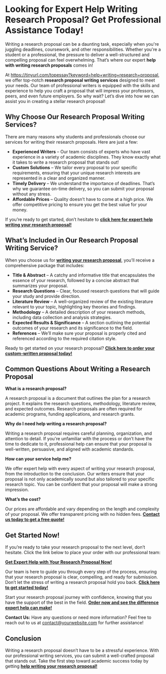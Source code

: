 # Looking for Expert Help Writing Research Proposal? Get Professional Assistance Today!

Writing a research proposal can be a daunting task, especially when you're juggling deadlines, coursework, and other responsibilities. Whether you're a student or a professional, the pressure to deliver a well-structured and compelling proposal can feel overwhelming. That’s where our expert **help with writing research proposals** comes in!

At https://tinyurl.com/topessay?keyword=help+writing+research+proposal, we offer top-notch **research proposal writing services** designed to meet your needs. Our team of professional writers is equipped with the skills and experience to help you craft a proposal that will impress your professors, peers, and even future employers. So why wait? Let’s dive into how we can assist you in creating a stellar research proposal!

## Why Choose Our Research Proposal Writing Services?

There are many reasons why students and professionals choose our services for writing their research proposals. Here are just a few:

- **Experienced Writers** – Our team consists of experts who have vast experience in a variety of academic disciplines. They know exactly what it takes to write a research proposal that stands out!
- **Custom Solutions** – We tailor every proposal to your specific requirements, ensuring that your unique research interests are represented in a clear and organized manner.
- **Timely Delivery** – We understand the importance of deadlines. That’s why we guarantee on-time delivery, so you can submit your proposal without any stress.
- **Affordable Prices** – Quality doesn’t have to come at a high price. We offer competitive pricing to ensure you get the best value for your money.

If you’re ready to get started, don’t hesitate to [**click here for expert help writing your research proposal!**](https://tinyurl.com/topessay?keyword=help+writing+research+proposal)

## What’s Included in Our Research Proposal Writing Service?

When you choose us for [**writing your research proposal**](https://tinyurl.com/topessay?keyword=help+writing+research+proposal), you’ll receive a comprehensive package that includes:

- **Title & Abstract** – A catchy and informative title that encapsulates the essence of your research, followed by a concise abstract that summarizes your proposal.
- **Research Questions** – Clear, focused research questions that will guide your study and provide direction.
- **Literature Review** – A well-organized review of the existing literature relevant to your topic, highlighting key theories and findings.
- **Methodology** – A detailed description of your research methods, including data collection and analysis strategies.
- **Expected Results & Significance** – A section outlining the potential outcomes of your research and its significance to the field.
- **References** – We’ll make sure your proposal is properly cited and referenced according to the required citation style.

Ready to get started on your research proposal? [**Click here to order your custom-written proposal today!**](https://tinyurl.com/topessay?keyword=help+writing+research+proposal)

## Common Questions About Writing a Research Proposal

**What is a research proposal?**

A research proposal is a document that outlines the plan for a research project. It explains the research questions, methodology, literature review, and expected outcomes. Research proposals are often required for academic programs, funding applications, and research grants.

**Why do I need help writing a research proposal?**

Writing a research proposal requires careful planning, organization, and attention to detail. If you're unfamiliar with the process or don’t have the time to dedicate to it, professional help can ensure that your proposal is well-written, persuasive, and aligned with academic standards.

**How can your service help me?**

We offer expert help with every aspect of writing your research proposal, from the introduction to the conclusion. Our writers ensure that your proposal is not only academically sound but also tailored to your specific research topic. You can be confident that your proposal will make a strong impression.

**What’s the cost?**

Our prices are affordable and vary depending on the length and complexity of your proposal. We offer transparent pricing with no hidden fees. [**Contact us today to get a free quote!**](https://tinyurl.com/topessay?keyword=help+writing+research+proposal)

## Get Started Now!

If you’re ready to take your research proposal to the next level, don’t hesitate. Click the link below to place your order with our professional team:

[**Get Expert Help with Your Research Proposal Now!**](https://tinyurl.com/topessay?keyword=help+writing+research+proposal)

Our team is here to guide you through every step of the process, ensuring that your research proposal is clear, compelling, and ready for submission. Don’t let the stress of writing a research proposal hold you back. [**Click here to get started today!**](https://tinyurl.com/topessay?keyword=help+writing+research+proposal)

Start your research proposal journey with confidence, knowing that you have the support of the best in the field. [**Order now and see the difference expert help can make!**](https://tinyurl.com/topessay?keyword=help+writing+research+proposal)

**Contact Us:** Have any questions or need more information? Feel free to reach out to us at [contact@yourwebsite.com](mailto:contact@yourwebsite.com) for further assistance!

## Conclusion

Writing a research proposal doesn’t have to be a stressful experience. With our professional writing services, you can submit a well-crafted proposal that stands out. Take the first step toward academic success today by getting [**help writing your research proposal!**](https://tinyurl.com/topessay?keyword=help+writing+research+proposal)
